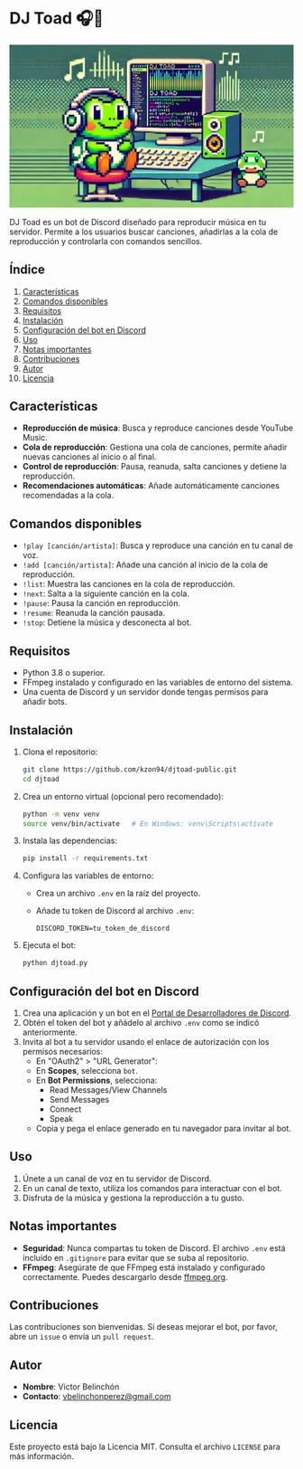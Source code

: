 # DJ Toad 🎧🐸

![Logo de djtoad](djtoad.jpg)

DJ Toad es un bot de Discord diseñado para reproducir música en tu servidor. Permite a los usuarios buscar canciones, añadirlas a la cola de reproducción y controlarla con comandos sencillos.

## Índice

1. [Características](#características)
2. [Comandos disponibles](#comandos-disponibles)
3. [Requisitos](#requisitos)
4. [Instalación](#instalación)
5. [Configuración del bot en Discord](#configuración-del-bot-en-discord)
6. [Uso](#uso)
7. [Notas importantes](#notas-importantes)
8. [Contribuciones](#contribuciones)
9. [Autor](#autor)
10. [Licencia](#licencia)

## Características

- **Reproducción de música**: Busca y reproduce canciones desde YouTube Music.
- **Cola de reproducción**: Gestiona una cola de canciones, permite añadir nuevas canciones al inicio o al final.
- **Control de reproducción**: Pausa, reanuda, salta canciones y detiene la reproducción.
- **Recomendaciones automáticas**: Añade automáticamente canciones recomendadas a la cola.

## Comandos disponibles

- `!play [canción/artista]`: Busca y reproduce una canción en tu canal de voz.
- `!add [canción/artista]`: Añade una canción al inicio de la cola de reproducción.
- `!list`: Muestra las canciones en la cola de reproducción.
- `!next`: Salta a la siguiente canción en la cola.
- `!pause`: Pausa la canción en reproducción.
- `!resume`: Reanuda la canción pausada.
- `!stop`: Detiene la música y desconecta al bot.

## Requisitos

- Python 3.8 o superior.
- FFmpeg instalado y configurado en las variables de entorno del sistema.
- Una cuenta de Discord y un servidor donde tengas permisos para añadir bots.

## Instalación

1. Clona el repositorio:

   ```bash
   git clone https://github.com/kzon94/djtoad-public.git
   cd djtoad
   ```

2. Crea un entorno virtual (opcional pero recomendado):

   ```bash
   python -m venv venv
   source venv/bin/activate   # En Windows: venv\Scripts\activate
   ```

3. Instala las dependencias:

   ```bash
   pip install -r requirements.txt
   ```

4. Configura las variables de entorno:
   - Crea un archivo `.env` en la raíz del proyecto.
   - Añade tu token de Discord al archivo `.env`:
     
     ```env
     DISCORD_TOKEN=tu_token_de_discord
     ```

5. Ejecuta el bot:

   ```bash
   python djtoad.py
   ```

## Configuración del bot en Discord

1. Crea una aplicación y un bot en el [Portal de Desarrolladores de Discord](https://discord.com/developers/applications).
2. Obtén el token del bot y añádelo al archivo `.env` como se indicó anteriormente.
3. Invita al bot a tu servidor usando el enlace de autorización con los permisos necesarios:
   - En "OAuth2" > "URL Generator":
   - En **Scopes**, selecciona `bot`.
   - En **Bot Permissions**, selecciona:
     - Read Messages/View Channels
     - Send Messages
     - Connect
     - Speak
   - Copia y pega el enlace generado en tu navegador para invitar al bot.

## Uso

1. Únete a un canal de voz en tu servidor de Discord.
2. En un canal de texto, utiliza los comandos para interactuar con el bot.
3. Disfruta de la música y gestiona la reproducción a tu gusto.

## Notas importantes

- **Seguridad**: Nunca compartas tu token de Discord. El archivo `.env` está incluido en `.gitignore` para evitar que se suba al repositorio.
- **FFmpeg**: Asegúrate de que FFmpeg está instalado y configurado correctamente. Puedes descargarlo desde [ffmpeg.org](https://ffmpeg.org/).

## Contribuciones

Las contribuciones son bienvenidas. Si deseas mejorar el bot, por favor, abre un `issue` o envía un `pull request`.

## Autor

- **Nombre**: Victor Belinchón
- **Contacto**: vbelinchonperez@gmail.com

## Licencia

Este proyecto está bajo la Licencia MIT. Consulta el archivo `LICENSE` para más información.



